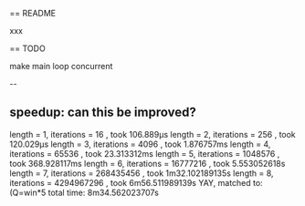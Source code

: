== README

xxx


== TODO

make main loop concurrent


--

speedup:  can this be improved?
---
length =  1, iterations = 16          , took 106.889µs
length =  2, iterations = 256         , took 120.029µs
length =  3, iterations = 4096        , took 1.876757ms
length =  4, iterations = 65536       , took 23.313312ms
length =  5, iterations = 1048576     , took 368.928117ms
length =  6, iterations = 16777216    , took 5.553052618s
length =  7, iterations = 268435456   , took 1m32.102189135s
length =  8, iterations = 4294967296  , took 6m56.511989139s
YAY, matched to: (Q=win*5
total time: 8m34.562023707s
